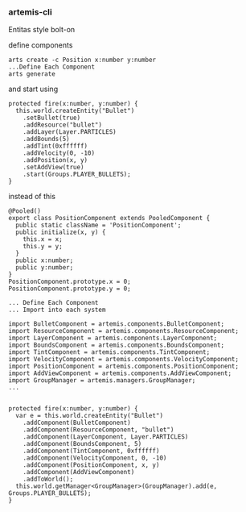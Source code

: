 ### artemis-cli
Entitas style bolt-on

define components

    arts create -c Position x:number y:number
    ...Define Each Component
    arts generate


and start using

    protected fire(x:number, y:number) {
      this.world.createEntity("Bullet")
        .setBullet(true)
        .addResource("bullet")
        .addLayer(Layer.PARTICLES)
        .addBounds(5)
        .addTint(0xffffff)
        .addVelocity(0, -10)
        .addPosition(x, y)
        .setAddView(true)
        .start(Groups.PLAYER_BULLETS);
    }


instead of this

    @Pooled()
    export class PositionComponent extends PooledComponent {
      public static className = 'PositionComponent';
      public initialize(x, y) {
        this.x = x;
        this.y = y;
      }
      public x:number;
      public y:number;
    }
    PositionComponent.prototype.x = 0;
    PositionComponent.prototype.y = 0;
    
    ... Define Each Component
    ... Import into each system
    
    import BulletComponent = artemis.components.BulletComponent;
    import ResourceComponent = artemis.components.ResourceComponent;
    import LayerComponent = artemis.components.LayerComponent;
    import BoundsComponent = artemis.components.BoundsComponent;
    import TintComponent = artemis.components.TintComponent;
    import VelocityComponent = artemis.components.VelocityComponent;
    import PositionComponent = artemis.components.PositionComponent;
    import AddViewComponent = artemis.components.AddViewComponent;
    import GroupManager = artemis.managers.GroupManager;
    ...
  

    protected fire(x:number, y:number) {
      var e = this.world.createEntity("Bullet")
        .addComponent(BulletComponent)
        .addComponent(ResourceComponent, "bullet")
        .addComponent(LayerComponent, Layer.PARTICLES)
        .addComponent(BoundsComponent, 5)
        .addComponent(TintComponent, 0xffffff)
        .addComponent(VelocityComponent, 0, -10)
        .addComponent(PositionComponent, x, y)
        .addComponent(AddViewComponent)
        .addToWorld();
      this.world.getManager<GroupManager>(GroupManager).add(e, Groups.PLAYER_BULLETS);
    }


